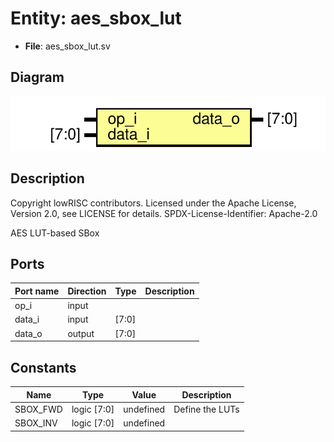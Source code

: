 # Entity: aes_sbox_lut

- **File**: aes_sbox_lut.sv
## Diagram

![Diagram](aes_sbox_lut.svg "Diagram")
## Description

 Copyright lowRISC contributors.
 Licensed under the Apache License, Version 2.0, see LICENSE for details.
 SPDX-License-Identifier: Apache-2.0

 AES LUT-based SBox

## Ports

| Port name | Direction | Type  | Description |
| --------- | --------- | ----- | ----------- |
| op_i      | input     |       |             |
| data_i    | input     | [7:0] |             |
| data_o    | output    | [7:0] |             |
## Constants

| Name     | Type        | Value     | Description       |
| -------- | ----------- | --------- | ----------------- |
| SBOX_FWD | logic [7:0] | undefined |  Define the LUTs  |
| SBOX_INV | logic [7:0] | undefined |                   |

